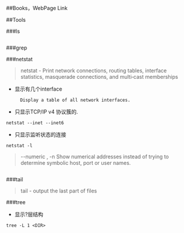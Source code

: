 

##Books，WebPage Link



##Tools

###ls
```

```

###grep



###netstat
> netstat - Print network connections, routing tables, interface statistics, masquerade connections, and multi‐cast memberships


* 显示有几个interface

    ``` --interfaces, -i
      Display a table of all network interfaces.
    ```


* 只显示TCP/IP v4 协议簇的.

```
netstat --inet --inet6
```

* 只显示监听状态的连接

```
netstat -l
```

> --numeric , -n
       Show numerical addresses instead of trying to determine symbolic host, port or user names. 

```
```

###tail
> tail - output the last part of files



###tree
* 显示?层结构
```
tree -L 1 <DIR>
```
